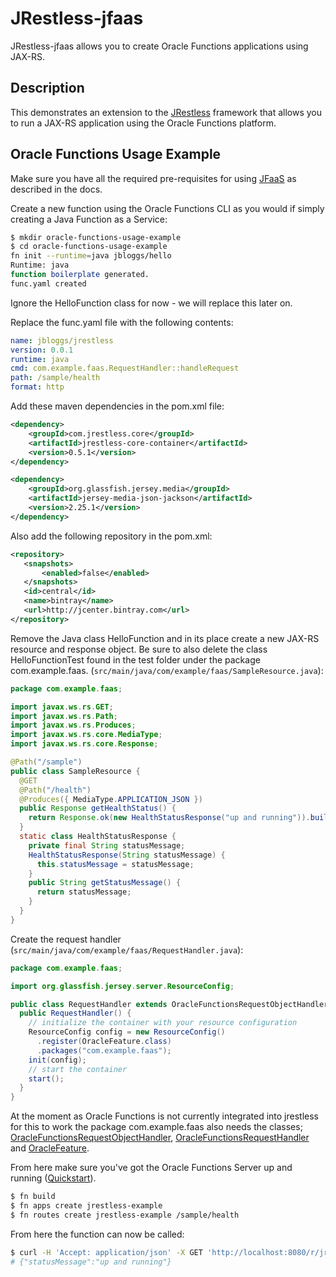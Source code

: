 # JRestless-jfaas
JRestless-jfaas allows you to create Oracle Functions applications using JAX-RS.

## Description
This demonstrates an extension to the [JRestless](https://github.com/bbilger/jrestless) framework that allows you to run a JAX-RS application using the Oracle Functions platform.

## Oracle Functions Usage Example

Make sure you have all the required pre-requisites for using [JFaaS](https://gitlab-odx.oracle.com/odx/jfaas/blob/master/README.md) as described in the docs.

Create a new function using the Oracle Functions CLI as you would if simply creating a Java Function as a Service:

```bash
$ mkdir oracle-functions-usage-example
$ cd oracle-functions-usage-example
fn init --runtime=java jbloggs/hello
Runtime: java
function boilerplate generated.
func.yaml created
```
Ignore the HelloFunction class for now - we will replace this later on.

Replace the func.yaml file with the following contents:
```yaml
name: jbloggs/jrestless
version: 0.0.1
runtime: java
cmd: com.example.faas.RequestHandler::handleRequest
path: /sample/health
format: http
```

Add these maven dependencies in the pom.xml file:

```xml
<dependency>
    <groupId>com.jrestless.core</groupId>
    <artifactId>jrestless-core-container</artifactId>
    <version>0.5.1</version>
</dependency>

<dependency>
    <groupId>org.glassfish.jersey.media</groupId>
    <artifactId>jersey-media-json-jackson</artifactId>
    <version>2.25.1</version>
</dependency>
```

Also add the following repository in the pom.xml:
```xml
<repository>
   <snapshots>
       <enabled>false</enabled>
   </snapshots>
   <id>central</id>
   <name>bintray</name>
   <url>http://jcenter.bintray.com</url>
</repository>
```

Remove the Java class HelloFunction and in its place create a new JAX-RS resource and response object. Be sure to also delete the class HelloFunctionTest found in the test folder under the package com.example.faas.
(`src/main/java/com/example/faas/SampleResource.java`):

```java
package com.example.faas;

import javax.ws.rs.GET;
import javax.ws.rs.Path;
import javax.ws.rs.Produces;
import javax.ws.rs.core.MediaType;
import javax.ws.rs.core.Response;

@Path("/sample")
public class SampleResource {
  @GET
  @Path("/health")
  @Produces({ MediaType.APPLICATION_JSON })
  public Response getHealthStatus() {
    return Response.ok(new HealthStatusResponse("up and running")).build();
  }
  static class HealthStatusResponse {
    private final String statusMessage;
    HealthStatusResponse(String statusMessage) {
      this.statusMessage = statusMessage;
    }
    public String getStatusMessage() {
      return statusMessage;
    }
  }
}
```

Create the request handler (`src/main/java/com/example/faas/RequestHandler.java`):
```java
package com.example.faas;

import org.glassfish.jersey.server.ResourceConfig;

public class RequestHandler extends OracleFunctionsRequestObjectHandler {
  public RequestHandler() {
    // initialize the container with your resource configuration
    ResourceConfig config = new ResourceConfig()
      .register(OracleFeature.class)
      .packages("com.example.faas");
    init(config);
    // start the container
    start();
  }
}
```

At the moment as Oracle Functions is not currently integrated into jrestless for this to work the package com.example.faas also needs the classes; [OracleFunctionsRequestObjectHandler](https://gitlab-odx.oracle.com/odx/jrestless-jfaas/blob/master/src/main/java/com/oracle/faas/jrestlessexample/OracleFunctionsRequestObjectHandler.java), [OracleFunctionsRequestHandler](https://gitlab-odx.oracle.com/odx/jrestless-jfaas/blob/master/src/main/java/com/oracle/faas/jrestlessexample/OracleFunctionsRequestHandler.java) and [OracleFeature](https://gitlab-odx.oracle.com/odx/jrestless-jfaas/blob/master/src/main/java/com/oracle/faas/jrestlessexample/OracleFeature.java).


From here make sure you've got the Oracle Functions Server up and running ([Quickstart](https://github.com/fnproject/fn#quickstart)).

```bash
$ fn build
$ fn apps create jrestless-example
$ fn routes create jrestless-example /sample/health
```

From here the function can now be called:
```bash
$ curl -H 'Accept: application/json' -X GET 'http://localhost:8080/r/jrestless-example/sample/health'
# {"statusMessage":"up and running"}
```
